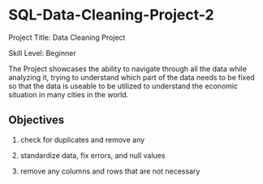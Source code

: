 # SQL-Data-Cleaning-Project-2

Project Title: Data Cleaning Project

Skill Level: Beginner

The Project showcases the ability to navigate through all the data while analyzing it, trying to understand which part of the data needs to be fixed so that the data is useable to be utilized to understand the economic situation in many cities in the world.


## Objectives

1. check for duplicates and remove any

2. standardize data, fix errors, and null values  

3. remove any columns and rows that are not necessary
